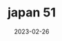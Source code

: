 ---
weight: 51
images: 
- /images/Japan/DSCF9140.jpg
title: japan 51
date: 2023-02-26
tags:
- japan
---
